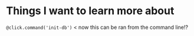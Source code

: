 # Things I want to learn more about

`@click.command('init-db')` < now this can be ran from the command line!?
